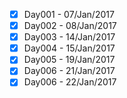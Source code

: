 - [x] Day001 - 07/Jan/2017
- [x] Day002 - 08/Jan/2017
- [x] Day003 - 14/Jan/2017
- [x] Day004 - 15/Jan/2017
- [x] Day005 - 19/Jan/2017
- [x] Day006 - 21/Jan/2017
- [x] Day006 - 22/Jan/2017
